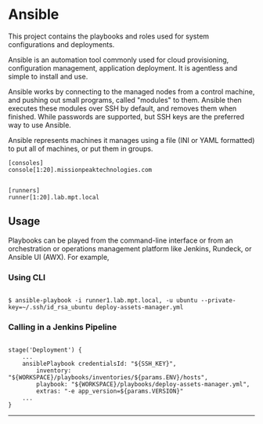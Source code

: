 Ansible
=========

This project contains the playbooks and roles used for system configurations and deployments.

Ansible is an automation tool commonly used for cloud provisioning, configuration management, application deployment. It is agentless and simple to install and use.

Ansible works by connecting to the managed nodes from a control machine, and pushing out small programs, called "modules" to them. Ansible then executes these modules over SSH by default, and removes them when finished. While passwords are supported, but SSH keys are the preferred way to use Ansible.

Ansible represents machines it manages using a file (INI or YAML formatted) to put all of machines, or put them in groups.

```
[consoles]
console[1:20].missionpeaktechnologies.com


[runners]
runner[1:20].lab.mpt.local
```


Usage
------------

Playbooks can be played from the command-line interface or from an orchestration or operations management platform like Jenkins, Rundeck, or Ansible UI (AWX). For example,

### Using CLI

```console

$ ansible-playbook -i runner1.lab.mpt.local, -u ubuntu --private-key=~/.ssh/id_rsa_ubuntu deploy-assets-manager.yml
```

### Calling in a Jenkins Pipeline
```console

stage('Deployment') {
    ...
    ansiblePlaybook credentialsId: "${SSH_KEY}", 
        inventory: "${WORKSPACE}/playbooks/inventories/${params.ENV}/hosts", 
        playbook: "${WORKSPACE}/playbooks/deploy-assets-manager.yml",
        extras: "-e app_version=${params.VERSION}"
    ...
}
```


------------


